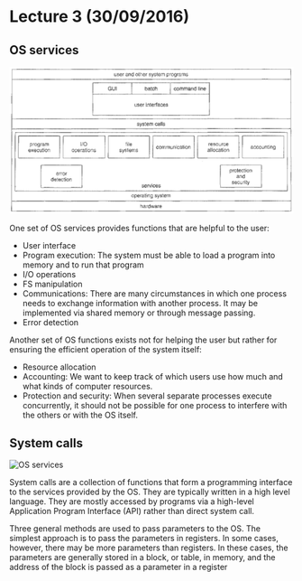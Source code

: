 # Lecture 3 (30/09/2016)

## OS services

![OS services](https://github.com/UoBCS/3rd-year/blob/master/os/lecture-notes/assets/lecture3-os-services.png)

One set of OS services provides functions that are helpful to the user:

- User interface
- Program execution: The system must be able to load a program into memory and to run that program
- I/O operations
- FS manipulation
- Communications: There are many circumstances in which one process needs to exchange information with another process. It may be implemented via shared memory or through message passing.
- Error detection

Another set of OS functions exists not for helping the user but rather for ensuring the efficient operation of the system itself:

- Resource allocation
- Accounting: We want to keep track of which users use how much and what kinds of computer resources.
- Protection and security: When several separate processes execute concurrently, it should not be possible for one process to interfere with the others or with the OS itself.

## System calls

![OS services](https://github.com/UoBCS/3rd-year/blob/master/os/lecture-notes/assets/lecture3-syscall.png)

System calls are a collection of functions that form a programming interface to the services provided by the OS. 
They are typically written in a high level language. They are mostly accessed by programs via a high-level Application
Program Interface (API) rather than direct system call.

Three general methods are used to pass parameters to the OS. The simplest approach is to pass the parameters in registers.
In some cases, however, there may be more parameters than registers. In these cases,
the parameters are generally stored in a block, or table, in memory, and the address of the block is passed as a parameter in a register


